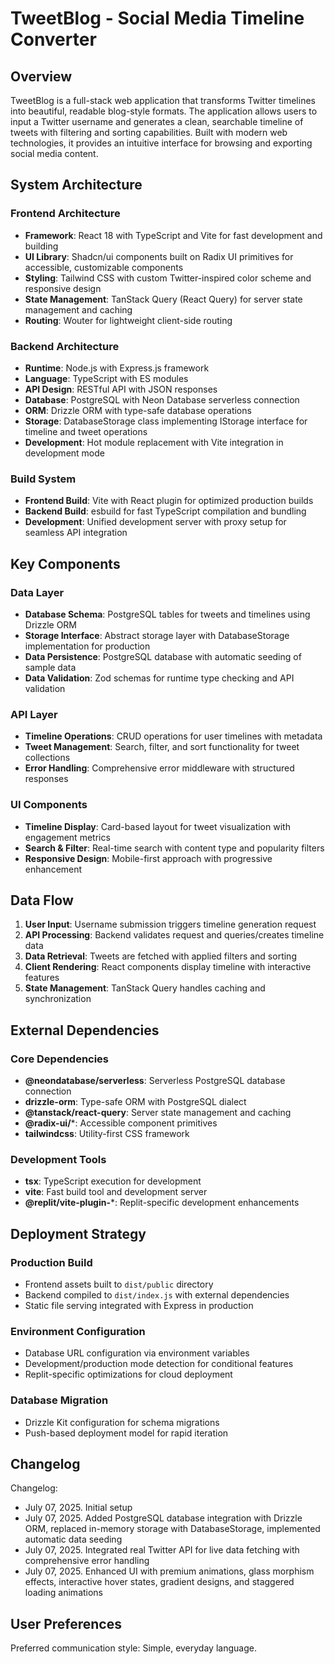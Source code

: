# TweetBlog - Social Media Timeline Converter

## Overview

TweetBlog is a full-stack web application that transforms Twitter timelines into beautiful, readable blog-style formats. The application allows users to input a Twitter username and generates a clean, searchable timeline of tweets with filtering and sorting capabilities. Built with modern web technologies, it provides an intuitive interface for browsing and exporting social media content.

## System Architecture

### Frontend Architecture
- **Framework**: React 18 with TypeScript and Vite for fast development and building
- **UI Library**: Shadcn/ui components built on Radix UI primitives for accessible, customizable components
- **Styling**: Tailwind CSS with custom Twitter-inspired color scheme and responsive design
- **State Management**: TanStack Query (React Query) for server state management and caching
- **Routing**: Wouter for lightweight client-side routing

### Backend Architecture
- **Runtime**: Node.js with Express.js framework
- **Language**: TypeScript with ES modules
- **API Design**: RESTful API with JSON responses
- **Database**: PostgreSQL with Neon Database serverless connection
- **ORM**: Drizzle ORM with type-safe database operations
- **Storage**: DatabaseStorage class implementing IStorage interface for timeline and tweet operations
- **Development**: Hot module replacement with Vite integration in development mode

### Build System
- **Frontend Build**: Vite with React plugin for optimized production builds
- **Backend Build**: esbuild for fast TypeScript compilation and bundling
- **Development**: Unified development server with proxy setup for seamless API integration

## Key Components

### Data Layer
- **Database Schema**: PostgreSQL tables for tweets and timelines using Drizzle ORM
- **Storage Interface**: Abstract storage layer with DatabaseStorage implementation for production
- **Data Persistence**: PostgreSQL database with automatic seeding of sample data
- **Data Validation**: Zod schemas for runtime type checking and API validation

### API Layer
- **Timeline Operations**: CRUD operations for user timelines with metadata
- **Tweet Management**: Search, filter, and sort functionality for tweet collections
- **Error Handling**: Comprehensive error middleware with structured responses

### UI Components
- **Timeline Display**: Card-based layout for tweet visualization with engagement metrics
- **Search & Filter**: Real-time search with content type and popularity filters
- **Responsive Design**: Mobile-first approach with progressive enhancement

## Data Flow

1. **User Input**: Username submission triggers timeline generation request
2. **API Processing**: Backend validates request and queries/creates timeline data
3. **Data Retrieval**: Tweets are fetched with applied filters and sorting
4. **Client Rendering**: React components display timeline with interactive features
5. **State Management**: TanStack Query handles caching and synchronization

## External Dependencies

### Core Dependencies
- **@neondatabase/serverless**: Serverless PostgreSQL database connection
- **drizzle-orm**: Type-safe ORM with PostgreSQL dialect
- **@tanstack/react-query**: Server state management and caching
- **@radix-ui/***: Accessible component primitives
- **tailwindcss**: Utility-first CSS framework

### Development Tools
- **tsx**: TypeScript execution for development
- **vite**: Fast build tool and development server
- **@replit/vite-plugin-***: Replit-specific development enhancements

## Deployment Strategy

### Production Build
- Frontend assets built to `dist/public` directory
- Backend compiled to `dist/index.js` with external dependencies
- Static file serving integrated with Express in production

### Environment Configuration
- Database URL configuration via environment variables
- Development/production mode detection for conditional features
- Replit-specific optimizations for cloud deployment

### Database Migration
- Drizzle Kit configuration for schema migrations
- Push-based deployment model for rapid iteration

## Changelog

Changelog:
- July 07, 2025. Initial setup
- July 07, 2025. Added PostgreSQL database integration with Drizzle ORM, replaced in-memory storage with DatabaseStorage, implemented automatic data seeding
- July 07, 2025. Integrated real Twitter API for live data fetching with comprehensive error handling
- July 07, 2025. Enhanced UI with premium animations, glass morphism effects, interactive hover states, gradient designs, and staggered loading animations

## User Preferences

Preferred communication style: Simple, everyday language.
